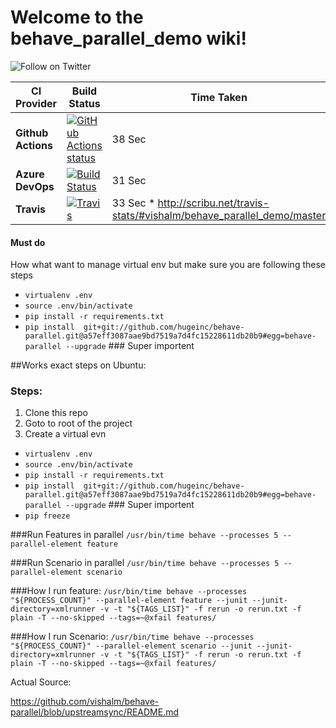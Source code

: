
# Welcome to the behave_parallel_demo wiki!

<p>
  <a href="https://twitter.com/intent/follow?screen_name=vishalm84"><img align="left" src="https://img.shields.io/twitter/follow/vishalm84.svg?style=social&label=Follow%20@vishalm84" alt="Follow on Twitter"></a>
<br />
</p>

| CI Provider  | Build Status | Time Taken |
| ------------- | ------------- | ------------- |
| **Github Actions**  | [![GitHub Actions status](https://github.com/vishalm/behave_parallel_demo/workflows/CI/badge.svg)](https://launch-editor.github.com/actions?workflowID=Python%20package&event=push&nwo=vishalm%2Fbehave_parallel_demo)| 38 Sec|
| **Azure DevOps**  | [![Build Status](https://dev.azure.com/vishalmishra84/Test%20Project/_apis/build/status/vishalm.behave_parallel_demo?branchName=master)](https://dev.azure.com/vishalmishra84/Test%20Project/_build/latest?definitionId=2&branchName=master) | 31 Sec |
| **Travis** | [![Travis](https://travis-ci.org/vishalm/behave_parallel_demo.svg)](https://travis-ci.org/vishalm/behave_parallel_demo)      | 33 Sec * http://scribu.net/travis-stats/#vishalm/behave_parallel_demo/master|



#### Must do 
How what want to manage virtual env but make sure you are following these steps
* `virtualenv .env `
* `source .env/bin/activate `
* `pip install -r requirements.txt`
* `pip install  git+git://github.com/hugeinc/behave-parallel.git@a57eff3087aae9bd7519a7d4fc15228611db20b9#egg=behave-parallel --upgrade` ### Super importent


##Works exact steps on Ubuntu:

### Steps: 
1. Clone this repo 
1. Goto to root of the project
1. Create a virtual evn 

* `virtualenv .env `
* `source .env/bin/activate `
* `pip install -r requirements.txt`
* `pip install  git+git://github.com/hugeinc/behave-parallel.git@a57eff3087aae9bd7519a7d4fc15228611db20b9#egg=behave-parallel --upgrade` ### Super importent
* `pip freeze`

###Run Features in parallel
`/usr/bin/time behave --processes 5 --parallel-element feature `

###Run Scenario in parallel
`/usr/bin/time behave --processes 5 --parallel-element scenario `

###How I run feature: 
`/usr/bin/time behave --processes "${PROCESS_COUNT}" --parallel-element feature --junit --junit-directory=xmlrunner -v -t "${TAGS_LIST}" -f rerun -o rerun.txt -f plain -T --no-skipped --tags=~@xfail features/`

###How I run Scenario: 
`/usr/bin/time behave --processes "${PROCESS_COUNT}" --parallel-element scenario --junit --junit-directory=xmlrunner -v -t "${TAGS_LIST}" -f rerun -o rerun.txt -f plain -T --no-skipped --tags=~@xfail features/ `

Actual Source:

<https://github.com/vishalm/behave-parallel/blob/upstreamsync/README.md>
